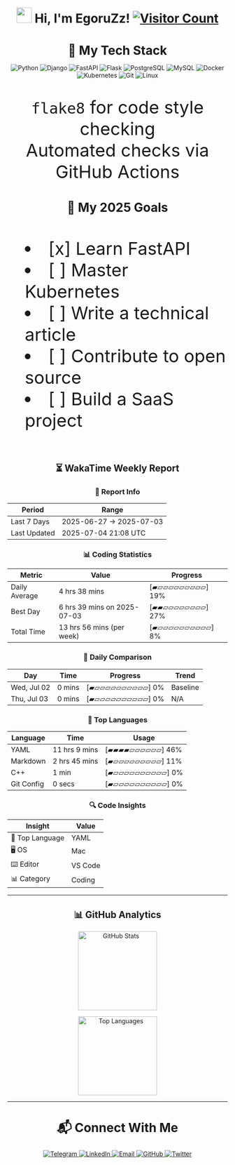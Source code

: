 <h1 align="center">
  <img src="https://media.giphy.com/media/hvRJCLFzcasrR4ia7z/giphy.gif" width="35px"/> 
  Hi, I'm EgoruZz!
  <a href="https://visitorbadge.io/status?path=https%3A%2F%2Fgithub.com%2FEgoruZz">
    <img src="https://api.visitorbadge.io/api/visitors?path=https%3A%2F%2Fgithub.com%2FEgoruZz&label=VISITORS&labelColor=%23555555&countColor=%23ffd700" alt="Visitor Count"/>
  </a>
</h1>

<div align="center">
<h2 style="font-size: 28px; margin-bottom: 12px;">🚀 My Tech Stack</h2>
</div>

<p align="center">
  <img src="https://img.shields.io/badge/Python-3776AB?style=for-the-badge&logo=python&logoColor=white" alt="Python">
  <img src="https://img.shields.io/badge/Django-092E20?style=for-the-badge&logo=django&logoColor=white" alt="Django">
  <img src="https://img.shields.io/badge/FastAPI-009688?style=for-the-badge&logo=fastapi&logoColor=white" alt="FastAPI">
  <img src="https://img.shields.io/badge/Flask-000000?style=for-the-badge&logo=flask&logoColor=white" alt="Flask">
  <img src="https://img.shields.io/badge/PostgreSQL-4169E1?style=for-the-badge&logo=postgresql&logoColor=white" alt="PostgreSQL">
  <img src="https://img.shields.io/badge/MySQL-4479A1?style=for-the-badge&logo=mysql&logoColor=white" alt="MySQL">
  <img src="https://img.shields.io/badge/Docker-2496ED?style=for-the-badge&logo=docker&logoColor=white" alt="Docker">
  <img src="https://img.shields.io/badge/Kubernetes-326CE5?style=for-the-badge&logo=kubernetes&logoColor=white" alt="Kubernetes">
  <img src="https://img.shields.io/badge/Git-F05032?style=for-the-badge&logo=git&logoColor=white" alt="Git">
  <img src="https://img.shields.io/badge/Linux-FCC624?style=for-the-badge&logo=linux&logoColor=black" alt="Linux">
</p>

<p align="center" style="font-size: 40px;">
  <code>flake8</code> for code style checking<br>
  Automated checks via GitHub Actions
</p>

<div align="center">
<h2 style="font-size: 28px; margin-bottom: 12px;">🎯 My 2025 Goals</h2>
</div>

<div align="center" style="font-size: 40px; text-align: left; display: inline-block;">
  <ul style="list-style-position: inside; padding-left: 40px;">
    <li>[x] Learn FastAPI</li>
    <li>[ ] Master Kubernetes</li>
    <li>[ ] Write a technical article</li>
    <li>[ ] Contribute to open source</li>
    <li>[ ] Build a SaaS project</li>
  </ul>
</div>

<!--START_SECTION:waka-->
<div align='center'>

## ⏳ WakaTime Weekly Report

### 📌 Report Info

| Period | Range |
|--------|-------|
| Last 7 Days | 2025-06-27 → 2025-07-03 |
| Last Updated | 2025-07-04 21:08 UTC |

### 📊 Coding Statistics

| Metric | Value | Progress |
|--------|-------|----------|
| Daily Average | 4 hrs 38 mins | [▰▱▱▱▱▱▱▱▱▱]  19% |
| Best Day | 6 hrs 39 mins on 2025-07-03 | [▰▰▱▱▱▱▱▱▱▱]  27% |
| Total Time | 13 hrs 56 mins (per week) | [▰▱▱▱▱▱▱▱▱▱▱]   8% |

### 🔄 Daily Comparison

| Day | Time | Progress | Trend |
|-----|------|----------|-------|
| Wed, Jul 02 | 0 mins | [▰▱▱▱▱▱▱▱▱▱▱]   0% | Baseline |
| Thu, Jul 03 | 0 mins | [▰▱▱▱▱▱▱▱▱▱▱]   0% | N/A |

### 🚀 Top Languages

| Language | Time | Usage |
|----------|------|-------|
| YAML | 11 hrs 9 mins | [▰▰▰▰▱▱▱▱▱▱]  46% |
| Markdown | 2 hrs 45 mins | [▰▱▱▱▱▱▱▱▱▱]  11% |
| C++ | 1 min | [▰▱▱▱▱▱▱▱▱▱▱]   0% |
| Git Config | 0 secs | [▰▱▱▱▱▱▱▱▱▱▱]   0% |

### 🔍 Code Insights

| Insight | Value |
|---------|-------|
| 💎 Top Language | YAML |
| 🖥️ OS | Mac |
| ⌨️ Editor | VS Code |
| 📊 Category | Coding |

</div>
<!--END_SECTION:waka-->

---

<div align="center">
<h2>📊 GitHub Analytics</h2>
</div>

<div align="center">
  <picture>
    <source
      srcset="https://github-readme-stats-sigma-five.vercel.app/api?username=EgoruZz&show_icons=true&count_private=true&disable_animations=true&include_all_commits=false"
      media="(prefers-color-scheme: light)"
    />
    <img 
      src="https://github-readme-stats-sigma-five.vercel.app/api?username=EgoruZz&show_icons=true&count_private=true&disable_animations=true" 
      height="180"
      alt="GitHub Stats"
    />
  </picture>

  <img
    src="https://github-readme-stats-sigma-five.vercel.app/api/top-langs/?username=EgoruZz&layout=compact&exclude_repo=README-STATS,starter-templates&langs_count=8&count_private=true"
    height="180"
    alt="Top Languages"
  />
</div>

---

<div align="center">
<h2 style="font-size: 28px;">📬 Connect With Me</h2>
</div>

<p align="center">
  <a href="https://t.me/your_username" target="_blank">
    <img src="https://img.shields.io/badge/Telegram-2CA5E0?style=for-the-badge&logo=telegram&logoColor=white" alt="Telegram">
  </a>
  <a href="https://linkedin.com/in/your_username" target="_blank">
    <img src="https://img.shields.io/badge/LinkedIn-0077B5?style=for-the-badge&logo=linkedin&logoColor=white" alt="LinkedIn">
  </a>
  <a href="mailto:your@email.com">
    <img src="https://img.shields.io/badge/Gmail-D14836?style=for-the-badge&logo=gmail&logoColor=white" alt="Email">
  </a>
  <a href="https://github.com/EgoruZz" target="_blank">
    <img src="https://img.shields.io/badge/GitHub-100000?style=for-the-badge&logo=github&logoColor=white" alt="GitHub">
  </a>
  <a href="https://twitter.com/your_username" target="_blank">
    <img src="https://img.shields.io/badge/Twitter-1DA1F2?style=for-the-badge&logo=twitter&logoColor=white" alt="Twitter">
  </a>
</p>
